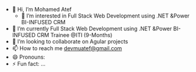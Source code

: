 - 👋 Hi, I’m Mohamed Atef
  - 👀 I’m interested in Full Stack Web Development using .NET &Power BI-INFUSED CRM 
- 🌱 I’m currently Full Stack Web Development using .NET &Power BI-INFUSED CRM Trainee @ITI (9-Months)
- 💞️ I’m looking to collaborate on Agular projects
- 📫 How to reach me devmuatef@gmail.com
- 😄 Pronouns: 
- ⚡ Fun fact: ...

